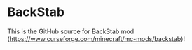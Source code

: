 # BackStab
This is the GitHub source for BackStab mod (https://www.curseforge.com/minecraft/mc-mods/backstab)!
